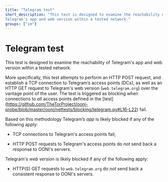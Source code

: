 ```yaml
---
title: "Telegram test"
short_description: "This test is designed to examine the reachability of
Telegram's app and web version within a tested network."
groups: ["im"]
---
```


# Telegram test

This test is designed to examine the reachability of Telegram's app and web
version within a tested network.

More specifically, this test attempts to perform an HTTP POST request, and
establish a TCP connection to Telegram’s access points (DCs), as well as an
HTTP GET request to Telegram's web version (`web.telegram.org`) over the
vantage point of the user. The test is triggered as blocking when connections
to *all* access points defined in the [test]
(https://github.com/TheTorProject/ooni-probe/blob/master/ooni/nettests/blocking/telegram.py#L16-L22)
fail.

Based on this methodology Telegram’s *app* is likely blocked if any of the
following apply:

* TCP connections to Telegram's access points fail;

* HTTP POST requests to Telegram's access points do *not* send back a
response to OONI's servers.

Telegram's *web version* is likely blocked if any of the following apply:

* HTTP(S) GET requests to `web.telegram.org` do *not* send back a consistent
response to OONI's servers.
